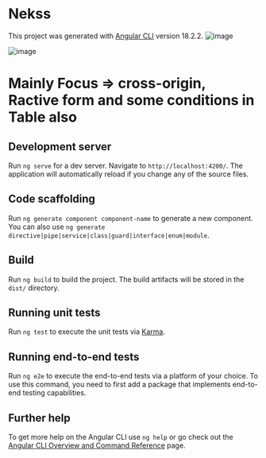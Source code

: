 # Nekss

This project was generated with [Angular CLI](https://github.com/angular/angular-cli) version 18.2.2.
![image](https://github.com/user-attachments/assets/01f00ce3-54ac-4287-843b-0e9b7f090124)

![image](https://github.com/user-attachments/assets/1946b49d-7c48-47b1-9a0b-dc4b044d19cd)


# Mainly Focus => cross-origin, Ractive form and some conditions in Table also

## Development server

Run `ng serve` for a dev server. Navigate to `http://localhost:4200/`. The application will automatically reload if you change any of the source files.

## Code scaffolding

Run `ng generate component component-name` to generate a new component. You can also use `ng generate directive|pipe|service|class|guard|interface|enum|module`.

## Build

Run `ng build` to build the project. The build artifacts will be stored in the `dist/` directory.

## Running unit tests

Run `ng test` to execute the unit tests via [Karma](https://karma-runner.github.io).

## Running end-to-end tests

Run `ng e2e` to execute the end-to-end tests via a platform of your choice. To use this command, you need to first add a package that implements end-to-end testing capabilities.

## Further help

To get more help on the Angular CLI use `ng help` or go check out the [Angular CLI Overview and Command Reference](https://angular.dev/tools/cli) page.
